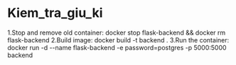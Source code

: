# Kiem_tra_giu_ki

1.Stop and remove old container: docker stop flask-backend && docker rm flask-backend
2.Build image: docker build -t backend .
3.Run the container: docker run -d --name flask-backend -e password=postgres -p 5000:5000 backend
